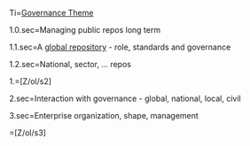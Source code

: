 Ti=<a href="index.php?action=doc&file=S/About/Conference/Theme/Governance/0.md">Governance Theme</a>

1.0.sec=Managing public repos long term

1.1.sec=A <a href="index.php?action=doc&file=S/About/Conference/Theme/Governance/CDL_0.md">global repository</a> - role, standards and governance

1.2.sec=National, sector, ... repos

1.=[Z/ol/s2]
  
2.sec=Interaction with governance - global, national, local, civil

3.sec=Enterprise organization, shape, management

=[Z/ol/s3]
